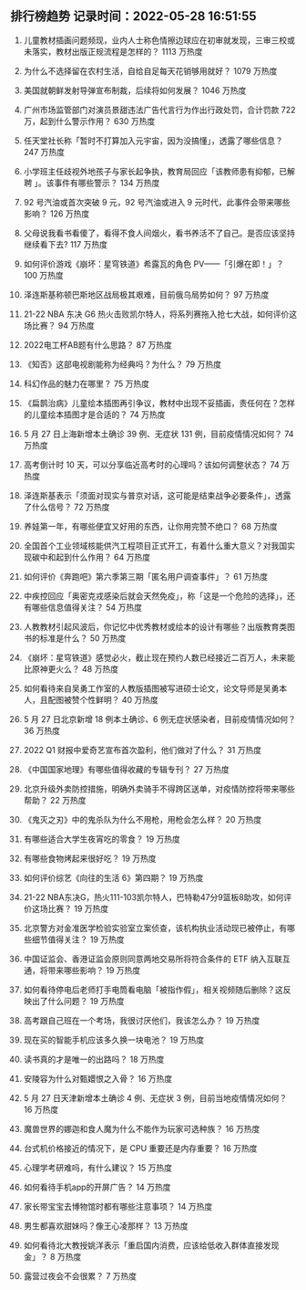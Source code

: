 
## 排行榜趋势 记录时间：2022-05-28 16:51:55
  
  1. 儿童教材插画问题频现，业内人士称色情擦边球应在初审就发现，三审三校或未落实，教材出版正规流程是怎样的？ 1113 万热度
    
  2. 为什么不选择留在农村生活，自给自足每天花销够用就好？ 1079 万热度
    
  3. 美国就朝鲜发射导弹宣布制裁，后续将如何发展？ 1046 万热度
    
  4. 广州市场监管部门对演员景甜违法广告代言行为作出行政处罚，合计罚款 722 万，起到什么警示作用？ 630 万热度
    
  5. 任天堂社长称「暂时不打算加入元宇宙，因为没搞懂」，透露了哪些信息？ 247 万热度
    
  6. 小学班主任歧视外地孩子与家长起争执，教育局回应「该教师患有抑郁，已解聘 」。该事件有哪些警示？ 134 万热度
    
  7. 92 号汽油或首次突破 9 元，92 号汽油或进入 9 元时代，此事件会带来哪些影响？ 126 万热度
    
  8. 父母说我看书看傻了，看得不食人间烟火，看书养活不了自己。是否应该坚持继续看下去? 117 万热度
    
  9. 如何评价游戏《崩坏：星穹铁道》希露瓦的角色 PV——「引爆在即！」？ 100 万热度
    
  10. 泽连斯基称顿巴斯地区战局极其艰难，目前俄乌局势如何？ 97 万热度
    
  11. 21-22 NBA 东决 G6 热火击败凯尔特人，将系列赛拖入抢七大战，如何评价这场比赛？ 94 万热度
    
  12. 2022电工杯AB题有什么思路？ 87 万热度
    
  13. 《知否》这部电视剧能称为经典吗？为什么？ 79 万热度
    
  14. 科幻作品的魅力在哪里？ 75 万热度
    
  15. 《扁鹊治病》儿童绘本插图再引争议，教材中出现不妥插画，责任何在？怎样的儿童绘本插图才是合适的？ 74 万热度
    
  16. 5 月 27 日上海新增本土确诊 39 例、无症状 131 例，目前疫情情况如何？ 74 万热度
    
  17. 高考倒计时 10 天，可以分享临近高考时的心理吗？该如何调整状态？ 74 万热度
    
  18. 泽连斯基表示「须面对现实与普京对话，这可能是结束战争必要条件」，透露了什么信号？ 72 万热度
    
  19. 养娃第一年，有哪些便宜又好用的东西，让你用完赞不绝口？ 68 万热度
    
  20. 全国首个工业领域核能供汽工程项目正式开工，有着什么重大意义？对我国实现碳中和起到什么作用？ 64 万热度
    
  21. 如何评价《奔跑吧》第六季第三期「匿名用户调查事件」？ 61 万热度
    
  22. 中疾控回应「奥密克戎感染后就会天然免疫」，称「这是一个危险的选择」，还有哪些信息值得关注？ 54 万热度
    
  23. 人教教材引起风波后，你记忆中优秀教材或绘本的设计有哪些？出版教育类图书的标准是什么？ 50 万热度
    
  24. 《崩坏：星穹铁道》感觉必火，截止现在预约人数已经接近二百万人，未来能比原神更火么？ 48 万热度
    
  25. 如何看待来自吴勇工作室的人教版插图被写进硕士论文，论文导师是吴勇本人，且配图被赞个性鲜明？ 40 万热度
    
  26. 5 月 27 日北京新增 18 例本土确诊、6 例无症状感染者，目前疫情情况如何？ 36 万热度
    
  27. 2022 Q1 财报中爱奇艺宣布首次盈利，他们做对了什么？ 31 万热度
    
  28. 《中国国家地理》有哪些值得收藏的专辑专刊？ 27 万热度
    
  29. 北京升级外卖防控措施，明确外卖骑手不得跨区送单，对疫情防控将带来哪些帮助？ 22 万热度
    
  30. 《鬼灭之刃》中的鬼杀队为什么不用枪，用枪会怎么样？ 20 万热度
    
  31. 有哪些适合大学生夜宵吃的零食？ 19 万热度
    
  32. 有哪些食物烤起来很好吃？ 19 万热度
    
  33. 如何评价综艺《向往的生活 6》第四期？ 19 万热度
    
  34. 21-22 NBA东决G，热火111-103凯尔特人，巴特勒47分9篮板8助攻，如何评价这场比赛？ 19 万热度
    
  35. 北京警方对金准医学检验实验室立案侦查，该机构执业活动现已被停止，有哪些细节值得关注？ 19 万热度
    
  36. 中国证监会、香港证监会原则同意两地交易所将符合条件的 ETF 纳入互联互通，将带来哪些影响？ 19 万热度
    
  37. 如何看待停电后老师打手电筒看电脑「被指作假」，相关视频随后删除？这反映出了什么问题？ 19 万热度
    
  38. 高考跟自己班在一个考场，我很讨厌他们，我该怎么办？ 19 万热度
    
  39. 现在买的智能手机应该多久换一块电池？ 19 万热度
    
  40. 读书真的才是唯一的出路吗？ 18 万热度
    
  41. 安陵容为什么对甄嬛恨之入骨？ 16 万热度
    
  42. 5 月 27 日天津新增本土确诊 4 例、无症状 3 例，目前当地疫情情况如何？ 16 万热度
    
  43. 魔兽世界的娜迦和食人魔为什么不能作为玩家可选种族？ 16 万热度
    
  44. 台式机价格接近的情况下，是 CPU 重要还是内存重要？ 16 万热度
    
  45. 心理学考研难吗，有什么建议？ 15 万热度
    
  46. 如何看待手机app的开屏广告？ 14 万热度
    
  47. 家长带宝宝去博物馆时都有哪些注意事项？ 14 万热度
    
  48. 男生都喜欢甜妹吗？像王心凌那样？ 13 万热度
    
  49. 如何看待北大教授姚洋表示「重启国内消费，应该给低收入群体直接发现金」？ 8 万热度
    
  50. 露营过夜会不会很累？ 7 万热度
    